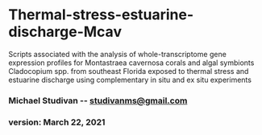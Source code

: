 # Thermal-stress-estuarine-discharge-Mcav
 Scripts associated with the analysis of whole-transcriptome gene expression profiles for Montastraea cavernosa corals and algal symbionts Cladocopium spp. from southeast Florida exposed to thermal stress and estuarine discharge using complementary in situ and ex situ experiments

 ### Michael Studivan -- <studivanms@gmail.com>
 ### version: March 22, 2021

